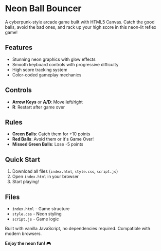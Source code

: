 # Neon Ball Bouncer

A cyberpunk-style arcade game built with HTML5 Canvas. Catch the good balls, avoid the bad ones, and rack up your high score in this neon-lit reflex game!

## Features

* Stunning neon graphics with glow effects
* Smooth keyboard controls with progressive difficulty
* High score tracking system
* Color-coded gameplay mechanics

## Controls

* **Arrow Keys** or **A/D**: Move left/right
* **R**: Restart after game over

## Rules

* **Green Balls**: Catch them for +10 points
* **Red Balls**: Avoid them or it's Game Over!
* **Missed Green Balls**: Lose -5 points

## Quick Start

1. Download all files (`index.html`, `style.css`, `script.js`)
2. Open `index.html` in your browser
3. Start playing!

## Files

* `index.html` - Game structure
* `style.css` - Neon styling
* `script.js` - Game logic

Built with vanilla JavaScript, no dependencies required. Compatible with modern browsers.

**Enjoy the neon fun! 🎮**
